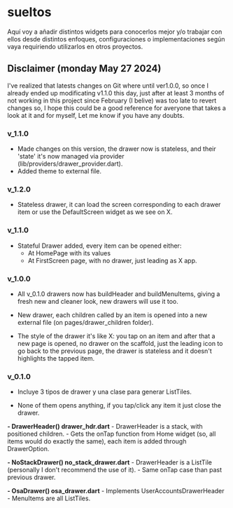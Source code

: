 # sueltos

Aquí voy a añadir distintos widgets para conocerlos mejor y/o trabajar con ellos desde distintos enfoques, configuraciones o implementaciones según vaya requiriendo utilizarlos en otros proyectos.

## Disclaimer (monday May 27 2024) 
   I've realized that latests changes on Git where until ver1.0.0, so once I already ended up modificating v1.1.0 this day, just after at least 3 months of not working in this project since February (I  belive) was too late to revert changes so, I hope this could be a good reference for averyone that takes a look at it and for myself, Let me know if you have any doubts.

### v_1.1.0
   - Made changes on this version, the drawer now is stateless, and their 'state' it's now managed via provider (lib/providers/drawer_provider.dart).
   - Added theme to external file.

### v_1.2.0
   - Stateless drawer, it can load the screen corresponding to each drawer item or use the DefaultScreen widget as we see on X.

### v_1.1.0
   - Stateful Drawer added, every item can be opened either:
      - At HomePage with its values
      - At FirstScreen page, with no drawer, just leading as X app.

### v_1.0.0 
   - All v_0.1.0 drawers now has buildHeader and buildMenuItems, giving a fresh new and cleaner look, new drawers will use it too.
   
   - New drawer, each children called by an item is opened into a new external file (on pages/drawer_children folder).

   - The style of the drawer it's like X: you tap on an item and after that a new page is opened, no drawer on the scaffold, just the leading icon to go back to the previous page, the drawer is stateless and it doesn't highlights the tapped item.
   
### v_0.1.0
   - Incluye 3 tipos de drawer y una clase para generar ListTiles.

   - None of them opens anything, if you tap/click any item it just close the drawer.

   **- DrawerHeader() drawer_hdr.dart**
      - DrawerHeader is a stack, with positioned children.
      - Gets the onTap function from Home widget (so, all items would do exactly the same), each item is added through  DrawerOption.

   **- NoStackDrawer() no_stack_drawer.dart**
      - DrawerHeader is a ListTile (personally I don't recommend the use of it).
      - Same onTap case than past previous drawer.

   **- OsaDrawer() osa_drawer.dart**
      - Implements UserAccountsDrawerHeader
      - MenuItems are all ListTiles.